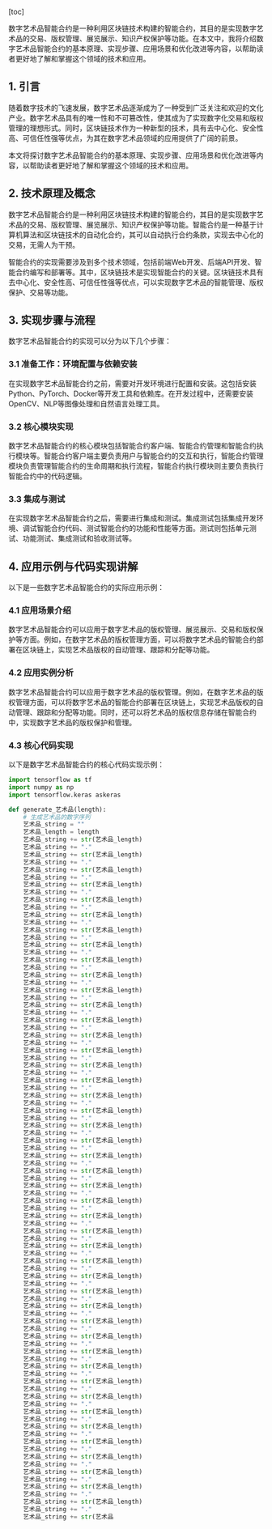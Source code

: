 
[toc]                    
                
                
数字艺术品智能合约是一种利用区块链技术构建的智能合约，其目的是实现数字艺术品的交易、版权管理、展览展示、知识产权保护等功能。在本文中，我将介绍数字艺术品智能合约的基本原理、实现步骤、应用场景和优化改进等内容，以帮助读者更好地了解和掌握这个领域的技术和应用。

## 1. 引言

随着数字技术的飞速发展，数字艺术品逐渐成为了一种受到广泛关注和欢迎的文化产业。数字艺术品具有的唯一性和不可篡改性，使其成为了实现数字化交易和版权管理的理想形式。同时，区块链技术作为一种新型的技术，具有去中心化、安全性高、可信任性强等优点，为其在数字艺术品领域的应用提供了广阔的前景。

本文将探讨数字艺术品智能合约的基本原理、实现步骤、应用场景和优化改进等内容，以帮助读者更好地了解和掌握这个领域的技术和应用。

## 2. 技术原理及概念

数字艺术品智能合约是一种利用区块链技术构建的智能合约，其目的是实现数字艺术品的交易、版权管理、展览展示、知识产权保护等功能。智能合约是一种基于计算机算法和区块链技术的自动化合约，其可以自动执行合约条款，实现去中心化的交易，无需人为干预。

智能合约的实现需要涉及到多个技术领域，包括前端Web开发、后端API开发、智能合约编写和部署等。其中，区块链技术是实现智能合约的关键。区块链技术具有去中心化、安全性高、可信任性强等优点，可以实现数字艺术品的智能管理、版权保护、交易等功能。

## 3. 实现步骤与流程

数字艺术品智能合约的实现可以分为以下几个步骤：

### 3.1 准备工作：环境配置与依赖安装

在实现数字艺术品智能合约之前，需要对开发环境进行配置和安装。这包括安装Python、PyTorch、Docker等开发工具和依赖库。在开发过程中，还需要安装OpenCV、NLP等图像处理和自然语言处理工具。

### 3.2 核心模块实现

数字艺术品智能合约的核心模块包括智能合约客户端、智能合约管理和智能合约执行模块等。智能合约客户端主要负责用户与智能合约的交互和执行，智能合约管理模块负责管理智能合约的生命周期和执行流程，智能合约执行模块则主要负责执行智能合约中的代码逻辑。

### 3.3 集成与测试

在实现数字艺术品智能合约之后，需要进行集成和测试。集成测试包括集成开发环境、调试智能合约代码、测试智能合约的功能和性能等方面。测试则包括单元测试、功能测试、集成测试和验收测试等。

## 4. 应用示例与代码实现讲解

以下是一些数字艺术品智能合约的实际应用示例：

### 4.1 应用场景介绍

数字艺术品智能合约可以应用于数字艺术品的版权管理、展览展示、交易和版权保护等方面。例如，在数字艺术品的版权管理方面，可以将数字艺术品的智能合约部署在区块链上，实现艺术品版权的自动管理、跟踪和分配等功能。

### 4.2 应用实例分析

数字艺术品智能合约可以应用于数字艺术品的版权管理。例如，在数字艺术品的版权管理方面，可以将数字艺术品的智能合约部署在区块链上，实现艺术品版权的自动管理、跟踪和分配等功能。同时，还可以将艺术品的版权信息存储在智能合约中，实现数字艺术品的版权保护和管理。

### 4.3 核心代码实现

以下是数字艺术品智能合约的核心代码实现示例：

```python
import tensorflow as tf
import numpy as np
import tensorflow.keras askeras

def generate_艺术品(length):
    # 生成艺术品的数字序列
    艺术品_string = ""
    艺术品_length = length
    艺术品_string += str(艺术品_length)
    艺术品_string += "."
    艺术品_string += str(艺术品_length)
    艺术品_string += "."
    艺术品_string += str(艺术品_length)
    艺术品_string += "."
    艺术品_string += str(艺术品_length)
    艺术品_string += "."
    艺术品_string += str(艺术品_length)
    艺术品_string += "."
    艺术品_string += str(艺术品_length)
    艺术品_string += "."
    艺术品_string += str(艺术品_length)
    艺术品_string += "."
    艺术品_string += str(艺术品_length)
    艺术品_string += "."
    艺术品_string += str(艺术品_length)
    艺术品_string += "."
    艺术品_string += str(艺术品_length)
    艺术品_string += "."
    艺术品_string += str(艺术品_length)
    艺术品_string += "."
    艺术品_string += str(艺术品_length)
    艺术品_string += "."
    艺术品_string += str(艺术品_length)
    艺术品_string += "."
    艺术品_string += str(艺术品_length)
    艺术品_string += "."
    艺术品_string += str(艺术品_length)
    艺术品_string += "."
    艺术品_string += str(艺术品_length)
    艺术品_string += "."
    艺术品_string += str(艺术品_length)
    艺术品_string += "."
    艺术品_string += str(艺术品_length)
    艺术品_string += "."
    艺术品_string += str(艺术品_length)
    艺术品_string += "."
    艺术品_string += str(艺术品_length)
    艺术品_string += "."
    艺术品_string += str(艺术品_length)
    艺术品_string += "."
    艺术品_string += str(艺术品_length)
    艺术品_string += "."
    艺术品_string += str(艺术品_length)
    艺术品_string += "."
    艺术品_string += str(艺术品_length)
    艺术品_string += "."
    艺术品_string += str(艺术品_length)
    艺术品_string += "."
    艺术品_string += str(艺术品_length)
    艺术品_string += "."
    艺术品_string += str(艺术品_length)
    艺术品_string += "."
    艺术品_string += str(艺术品_length)
    艺术品_string += "."
    艺术品_string += str(艺术品_length)
    艺术品_string += "."
    艺术品_string += str(艺术品_length)
    艺术品_string += "."
    艺术品_string += str(艺术品_length)
    艺术品_string += "."
    艺术品_string += str(艺术品_length)
    艺术品_string += "."
    艺术品_string += str(艺术品_length)
    艺术品_string += "."
    艺术品_string += str(艺术品_length)
    艺术品_string += "."
    艺术品_string += str(艺术品_length)
    艺术品_string += "."
    艺术品_string += str(艺术品_length)
    艺术品_string += "."
    艺术品_string += str(艺术品_length)
    艺术品_string += "."
    艺术品_string += str(艺术品_length)
    艺术品_string += "."
    艺术品_string += str(艺术品_length)
    艺术品_string += "."
    艺术品_string += str(艺术品_length)
    艺术品_string += "."
    艺术品_string += str(艺术品_length)
    艺术品_string += "."
    艺术品_string += str(艺术品_length)
    艺术品_string += "."
    艺术品_string += str(艺术品_length)
    艺术品_string += "."
    艺术品_string += str(艺术品_length)
    艺术品_string += "."
    艺术品_string += str(艺术品_length)
    艺术品_string += "."
    艺术品_string += str(艺术品

